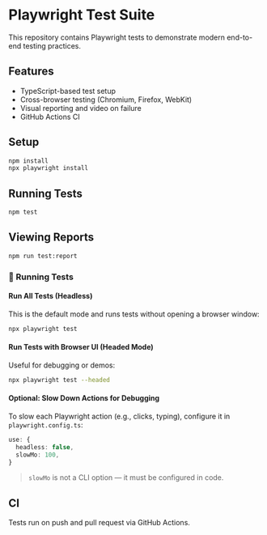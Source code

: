 # Playwright Test Suite

This repository contains Playwright tests to demonstrate modern end-to-end testing practices.

## Features
- TypeScript-based test setup
- Cross-browser testing (Chromium, Firefox, WebKit)
- Visual reporting and video on failure
- GitHub Actions CI

## Setup
```bash
npm install
npx playwright install
```

## Running Tests
```bash
npm test
```

## Viewing Reports
```bash
npm run test:report
```

### 🧪 Running Tests

#### Run All Tests (Headless)
This is the default mode and runs tests without opening a browser window:
```bash
npx playwright test
```

#### Run Tests with Browser UI (Headed Mode)
Useful for debugging or demos:
```bash
npx playwright test --headed
```

#### Optional: Slow Down Actions for Debugging
To slow each Playwright action (e.g., clicks, typing), configure it in `playwright.config.ts`:

```ts
use: {
  headless: false,
  slowMo: 100,
}
```

> `slowMo` is not a CLI option — it must be configured in code.

## CI
Tests run on push and pull request via GitHub Actions.